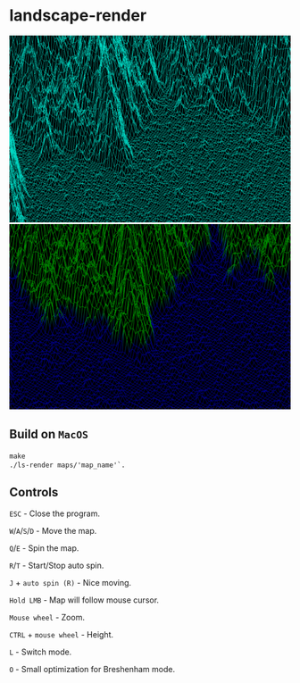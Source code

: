 # landscape-render

![Image alt](https://github.com/dolovnyak/landscape-render/blob/master/screenshots/Screen%20Shot%202019-12-07%20at%2020.34.22.png)
![Image alt](https://github.com/dolovnyak/landscape-render/blob/master/screenshots/Screen%20Shot%202019-12-07%20at%2020.39.37.png)

Build on `MacOS`
--------
```
make
./ls-render maps/'map_name'`.
```

## Controls
`ESC` - Close the program.

`W`/`A`/`S`/`D` - Move the map.

`Q`/`E` - Spin the map.

`R`/`T` - Start/Stop auto spin.

`J` + `auto spin (R)` - Nice moving.

`Hold LMB` - Map will follow mouse cursor.

`Mouse wheel` - Zoom.

`CTRL` + `mouse wheel` - Height.

`L` - Switch mode.

`O` - Small optimization for Breshenham mode.
